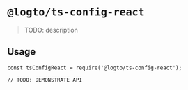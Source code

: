 # `@logto/ts-config-react`

> TODO: description

## Usage

```
const tsConfigReact = require('@logto/ts-config-react');

// TODO: DEMONSTRATE API
```

